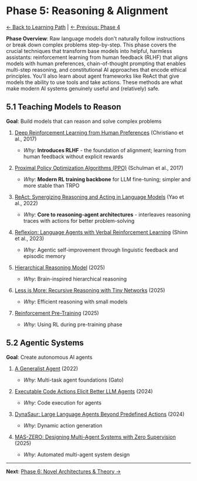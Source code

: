 # Phase 5: Reasoning & Alignment

[← Back to Learning Path](../learning-path.md) | [← Previous: Phase 4](phase-04-retrieval.md)

**Phase Overview**: Raw language models don't naturally follow instructions or break down complex problems step-by-step. This phase covers the crucial techniques that transform base models into helpful, harmless assistants: reinforcement learning from human feedback (RLHF) that aligns models with human preferences, chain-of-thought prompting that enables multi-step reasoning, and constitutional AI approaches that encode ethical principles. You'll also learn about agent frameworks like ReAct that give models the ability to use tools and take actions. These methods are what make modern AI systems genuinely useful and (relatively) safe.

## 5.1 Teaching Models to Reason
**Goal**: Build models that can reason and solve complex problems

1. [Deep Reinforcement Learning from Human Preferences](https://arxiv.org/abs/1706.03741) (Christiano et al., 2017)
   - *Why*: **Introduces RLHF** - the foundation of alignment; learning from human feedback without explicit rewards

2. [Proximal Policy Optimization Algorithms (PPO)](https://arxiv.org/abs/1707.06347) (Schulman et al., 2017)
   - *Why*: **Modern RL training backbone** for LLM fine-tuning; simpler and more stable than TRPO

3. [ReAct: Synergizing Reasoning and Acting in Language Models](https://arxiv.org/abs/2210.03629) (Yao et al., 2022)
   - *Why*: **Core to reasoning-agent architectures** - interleaves reasoning traces with actions for better problem-solving

4. [Reflexion: Language Agents with Verbal Reinforcement Learning](https://arxiv.org/abs/2303.11366) (Shinn et al., 2023)
   - *Why*: Agentic self-improvement through linguistic feedback and episodic memory

5. [Hierarchical Reasoning Model](https://arxiv.org/pdf/2506.21734) (2025)
   - *Why*: Brain-inspired hierarchical reasoning

6. [Less is More: Recursive Reasoning with Tiny Networks](https://arxiv.org/pdf/2510.04871) (2025)
   - *Why*: Efficient reasoning with small models

7. [Reinforcement Pre-Training](https://arxiv.org/abs/2506.08007) (2025)
   - *Why*: Using RL during pre-training phase

## 5.2 Agentic Systems
**Goal**: Create autonomous AI agents

1. [A Generalist Agent](https://arxiv.org/pdf/2205.06175) (2022)
   - *Why*: Multi-task agent foundations (Gato)

2. [Executable Code Actions Elicit Better LLM Agents](https://arxiv.org/pdf/2402.01030) (2024)
   - *Why*: Code execution for agents

3. [DynaSaur: Large Language Agents Beyond Predefined Actions](https://arxiv.org/abs/2411.01747) (2024)
   - *Why*: Dynamic action generation

4. [MAS-ZERO: Designing Multi-Agent Systems with Zero Supervision](https://arxiv.org/pdf/2505.14996) (2025)
   - *Why*: Automated multi-agent system design

---

**Next**: [Phase 6: Novel Architectures & Theory →](phase-06-architectures.md)
